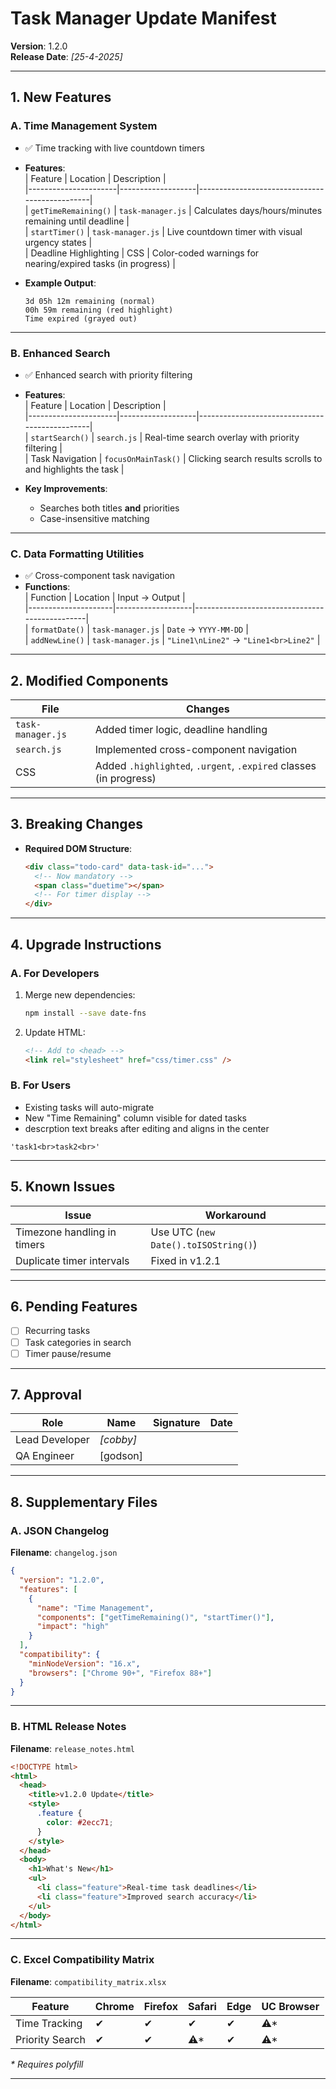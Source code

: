 # **Task Manager Update Manifest**

**Version**: 1.2.0  
**Release Date**: _[25-4-2025]_

---

## **1. New Features**

### **A. Time Management System**

- ✅ Time tracking with live countdown timers
- **Features**:  
  | Feature | Location | Description |  
  |----------------------|-------------------|-----------------------------------------------|  
  | `getTimeRemaining()` | `task-manager.js` | Calculates days/hours/minutes remaining until deadline |  
  | `startTimer()` | `task-manager.js` | Live countdown timer with visual urgency states |  
  | Deadline Highlighting | CSS | Color-coded warnings for nearing/expired tasks (in progress) |

- **Example Output**:
  ```
  3d 05h 12m remaining (normal)
  00h 59m remaining (red highlight)
  Time expired (grayed out)
  ```

---

### **B. Enhanced Search**

- ✅ Enhanced search with priority filtering
- **Features**:  
  | Feature | Location | Description |  
  |----------------------|-------------------|-----------------------------------------------|  
  | `startSearch()` | `search.js` | Real-time search overlay with priority filtering |  
  | Task Navigation | `focusOnMainTask()` | Clicking search results scrolls to and highlights the task |

- **Key Improvements**:
  - Searches both titles **and** priorities
  - Case-insensitive matching

---

### **C. Data Formatting Utilities**

- ✅ Cross-component task navigation
- **Functions**:  
  | Function | Location | Input → Output |  
  |---------------------|-------------------|-----------------------------------------------|  
  | `formatDate()` | `task-manager.js` | `Date` → `YYYY-MM-DD` |  
  | `addNewLine()` | `task-manager.js` | `"Line1\nLine2"` → `"Line1<br>Line2"` |

---

## **2. Modified Components**

| File              | Changes                                                           |
| ----------------- | ----------------------------------------------------------------- |
| `task-manager.js` | Added timer logic, deadline handling                              |
| `search.js`       | Implemented cross-component navigation                            |
| CSS               | Added `.highlighted`, `.urgent`, `.expired` classes (in progress) |

---

## **3. Breaking Changes**

- **Required DOM Structure**:
  ```html
  <div class="todo-card" data-task-id="...">
    <!-- Now mandatory -->
    <span class="duetime"></span>
    <!-- For timer display -->
  </div>
  ```

---

## **4. Upgrade Instructions**

### **A. For Developers**

1. Merge new dependencies:
   ```bash
   npm install --save date-fns
   ```
2. Update HTML:
   ```html
   <!-- Add to <head> -->
   <link rel="stylesheet" href="css/timer.css" />
   ```

### **B. For Users**

- Existing tasks will auto-migrate
- New "Time Remaining" column visible for dated tasks
- descrption text breaks after editing and aligns in the center

```
'task1<br>task2<br>'
```

---

## **5. Known Issues**

| Issue                       | Workaround                           |
| --------------------------- | ------------------------------------ |
| Timezone handling in timers | Use UTC (`new Date().toISOString()`) |
| Duplicate timer intervals   | Fixed in v1.2.1                      |

---

## **6. Pending Features**

- [ ] Recurring tasks
- [ ] Task categories in search
- [ ] Timer pause/resume

---

## **7. Approval**

| Role           | Name      | Signature | Date |
| -------------- | --------- | --------- | ---- |
| Lead Developer | _[cobby]_ |           |      |
| QA Engineer    | [godson]  |           |      |

---

## **8. Supplementary Files**

### **A. JSON Changelog**

**Filename**: `changelog.json`

```json
{
  "version": "1.2.0",
  "features": [
    {
      "name": "Time Management",
      "components": ["getTimeRemaining()", "startTimer()"],
      "impact": "high"
    }
  ],
  "compatibility": {
    "minNodeVersion": "16.x",
    "browsers": ["Chrome 90+", "Firefox 88+"]
  }
}
```

---

### **B. HTML Release Notes**

**Filename**: `release_notes.html`

```html
<!DOCTYPE html>
<html>
  <head>
    <title>v1.2.0 Update</title>
    <style>
      .feature {
        color: #2ecc71;
      }
    </style>
  </head>
  <body>
    <h1>What's New</h1>
    <ul>
      <li class="feature">Real-time task deadlines</li>
      <li class="feature">Improved search accuracy</li>
    </ul>
  </body>
</html>
```

---

### **C. Excel Compatibility Matrix**

**Filename**: `compatibility_matrix.xlsx`

| Feature         | Chrome | Firefox | Safari | Edge | UC Browser |
| --------------- | ------ | ------- | ------ | ---- | ---------- |
| Time Tracking   | ✔      | ✔       | ✔      | ✔    | ⚠\*      |
| Priority Search | ✔      | ✔       | ⚠\*    | ✔    | ⚠\*      |

_\* Requires polyfill_

---

